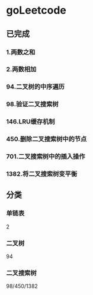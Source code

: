 # goLeetcode
## 已完成
### 1.两数之和
### 2.两数相加
### 94.二叉树的中序遍历
### 98.验证二叉搜索树
### 146.LRU缓存机制
### 450.删除二叉搜索树中的节点
### 701.二叉搜索树中的插入操作
### 1382.将二叉搜索树变平衡
## 分类
### 单链表
2
### 二叉树
94
### 二叉搜索树
98/450/1382